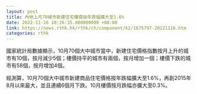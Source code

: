 ```yaml
---
layout: post
title: 內地上月70城市新建住宅樓價按年跌幅擴大至1.6%
date: 2022-11-16 10:26:35.000000000 +08:00
link: https://news.rthk.hk/rthk/ch/component/k2/1675797-20221116.htm
categories: rthk
---
```


國家統計局數據顯示，10月70個大中城市當中，新建住宅價格指數按月上升的城市有10個，按月減少5個；樓價持平的城市有兩個，按月增加一個；樓價下跌的城市有58個，按月增加4個。

經測算，10月70個大中城市新建商品住宅價格按年跌幅擴大至1.6%，再創2015年8月以來最大，並且連續6個月下跌。10月樓價按月跌幅亦擴大至0.3%。
